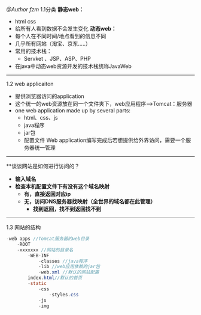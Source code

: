 *@Author fzm*
1.1分类
**静态web：**
- html css
- 给所有人看到数据不会发生变化
**动态web：**
- 每个人在不同时间/地点看到的信息不同
- 几乎所有网站（淘宝、京东.....）
- 常用的技术栈：
	- Servket 、JSP、ASP、PHP
- 在java中动态web资源开发的技术栈统称JavaWeb
-----
1.2 web applicaiton
- 提供浏览器访问的application
- 这个统一的web资源放在同一个文件夹下，web应用程序-->Tomcat：服务器
- one web application made  up by several parts:
	- html、css、js
	- java程序
	- jar包
	- 配置文件
Web application编写完成后若想提供给外界访问，需要一个服务器统一管理
------
**谈谈网站是如何进行访问的？
- **输入域名**
- **检查本机配置文件下有没有这个域名映射**
	- **有，直接返回对应ip**
	- **无，访问DNS服务器找映射（全世界的域名都在此管理）**
		- **找到返回，找不到返回找不到**
-----
1.3 网站的结构
```java
-web apps //Tomcat服务器的web目录
	-ROOT
	-xxxxxxx //网站的目录名
		-WEB-INF
			-classes //java程序
			-lib //web应用依赖的jar包
			-web.xml //默认的网站配置
		index.html//默认的首页
		-static
			-css
				-styles.css
			-js
			-img
```


